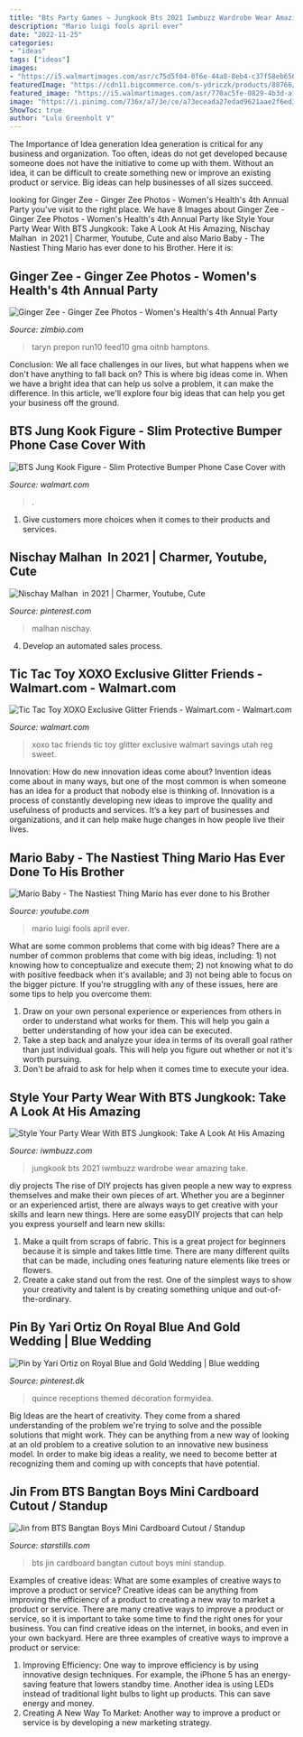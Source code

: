 ```yaml
---
title: "Bts Party Games ~ Jungkook Bts 2021 Iwmbuzz Wardrobe Wear Amazing Take"
description: "Mario luigi fools april ever"
date: "2022-11-25"
categories:
- "ideas"
tags: ["ideas"]
images:
- "https://i5.walmartimages.com/asr/c75d5f04-0f6e-44a8-8eb4-c37f58eb6568.d4b1f3ad89ab36bd75defbdeb9c79e12.jpeg"
featuredImage: "https://cdn11.bigcommerce.com/s-ydriczk/products/88766/images/92288/Jin-Kim-Seok-jin-BTS-Bangtan-Boys-K-Pop-MINI-cardboard-cutout-buy-now-at-starstills__64090.1547745130.450.659.jpg?c=2"
featured_image: "https://i5.walmartimages.com/asr/770ac5fe-0829-4b3d-a1ad-53e059d4eec3_1.12f6d589b93c8bc6c2f7923747f04dd5.jpeg"
image: "https://i.pinimg.com/736x/a7/3e/ce/a73eceada27edad9621aae2f6ed36e6a.jpg"
ShowToc: true
author: "Lulu Greenholt V"
---
```



The Importance of Idea generation
Idea generation is critical for any business and organization. Too often, ideas do not get developed because someone does not have the initiative to come up with them. Without an idea, it can be difficult to create something new or improve an existing product or service. Big ideas can help businesses of all sizes succeed.

	

		
looking for Ginger Zee - Ginger Zee Photos - Women&#039;s Health&#039;s 4th Annual Party you've visit to the right place. We have 8 Images about Ginger Zee - Ginger Zee Photos - Women&#039;s Health&#039;s 4th Annual Party like Style Your Party Wear With BTS Jungkook: Take A Look At His Amazing, Nischay Malhan ️ in 2021 | Charmer, Youtube, Cute and also Mario Baby - The Nastiest Thing Mario has ever done to his Brother. Here it is:
		
    
## Ginger Zee - Ginger Zee Photos - Women&#039;s Health&#039;s 4th Annual Party

<img loading=lazy src="https://www2.pictures.zimbio.com/gi/Women+Health+4th+Annual+Party+Under+Stars+u_7Cq0baPVfx.jpg" onerror="this.onerror=null;this.src='https://tse3.mm.bing.net/th?id=OIP.O7eAhfrLEfJP3TE8UwSFSwHaLI&amp;pid=15.1';" alt="Ginger Zee - Ginger Zee Photos - Women&#039;s Health&#039;s 4th Annual Party">

_Source: zimbio.com_

>taryn prepon run10 feed10 gma oitnb hamptons. 

	

Conclusion:
We all face challenges in our lives, but what happens when we don't have anything to fall back on? This is where big ideas come in. When we have a bright idea that can help us solve a problem, it can make the difference. In this article, we'll explore four big ideas that can help you get your business off the ground.

    
## BTS Jung Kook Figure - Slim Protective Bumper Phone Case Cover With

<img loading=lazy src="https://i5.walmartimages.com/asr/c75d5f04-0f6e-44a8-8eb4-c37f58eb6568.d4b1f3ad89ab36bd75defbdeb9c79e12.jpeg" onerror="this.onerror=null;this.src='https://tse3.mm.bing.net/th?id=OIP.MMmvOGpnrELOHEbsRlTu6wHaHa&amp;pid=15.1';" alt="BTS Jung Kook Figure - Slim Protective Bumper Phone Case Cover with">

_Source: walmart.com_

>. 

	

1. Give customers more choices when it comes to their products and services.

    
## Nischay Malhan ️ In 2021 | Charmer, Youtube, Cute

<img loading=lazy src="https://i.pinimg.com/736x/17/cf/78/17cf78e6ece336746e6ee72e48610c32.jpg" onerror="this.onerror=null;this.src='https://tse1.mm.bing.net/th?id=OIP.c5JhLBZEdBGBZkyZA0Qn8gHaNY&amp;pid=15.1';" alt="Nischay Malhan ️ in 2021 | Charmer, Youtube, Cute">

_Source: pinterest.com_

>malhan nischay. 

	

4. Develop an automated sales process.

    
## Tic Tac Toy XOXO Exclusive Glitter Friends - Walmart.com - Walmart.com

<img loading=lazy src="https://i5.walmartimages.com/asr/770ac5fe-0829-4b3d-a1ad-53e059d4eec3_1.12f6d589b93c8bc6c2f7923747f04dd5.jpeg" onerror="this.onerror=null;this.src='https://tse2.mm.bing.net/th?id=OIP.PMosr7CXhAl-1ZLuaDvc9AHaGq&amp;pid=15.1';" alt="Tic Tac Toy XOXO Exclusive Glitter Friends - Walmart.com - Walmart.com">

_Source: walmart.com_

>xoxo tac friends tic toy glitter exclusive walmart savings utah reg sweet. 

	

Innovation: How do new innovation ideas come about?
Invention ideas come about in many ways, but one of the most common is when someone has an idea for a product that nobody else is thinking of. Innovation is a process of constantly developing new ideas to improve the quality and usefulness of products and services. It’s a key part of businesses and organizations, and it can help make huge changes in how people live their lives.

    
## Mario Baby - The Nastiest Thing Mario Has Ever Done To His Brother

<img loading=lazy src="http://i.ytimg.com/vi/GVI-vKS201Y/hqdefault.jpg" onerror="this.onerror=null;this.src='https://tse4.mm.bing.net/th?id=OIP.cGGXvK-JSc2m8SZFeeUaCAHaFj&amp;pid=15.1';" alt="Mario Baby - The Nastiest Thing Mario has ever done to his Brother">

_Source: youtube.com_

>mario luigi fools april ever. 

	

What are some common problems that come with big ideas?
There are a number of common problems that come with big ideas, including: 1) not knowing how to conceptualize and execute them; 2) not knowing what to do with positive feedback when it's available; and 3) not being able to focus on the bigger picture. If you're struggling with any of these issues, here are some tips to help you overcome them: 
1) Draw on your own personal experience or experiences from others in order to understand what works for them. This will help you gain a better understanding of how your idea can be executed. 
2) Take a step back and analyze your idea in terms of its overall goal rather than just individual goals. This will help you figure out whether or not it's worth pursuing. 
3) Don't be afraid to ask for help when it comes time to execute your idea.

    
## Style Your Party Wear With BTS Jungkook: Take A Look At His Amazing

<img loading=lazy src="https://www.iwmbuzz.com/wp-content/uploads/2021/01/style-your-party-wear-with-bts-jungkook-take-a-look-at-his-amazing-wardrobe.jpg" onerror="this.onerror=null;this.src='https://tse3.mm.bing.net/th?id=OIP.8ug2pEpivTEGpDt8OAG2igHaEK&amp;pid=15.1';" alt="Style Your Party Wear With BTS Jungkook: Take A Look At His Amazing">

_Source: iwmbuzz.com_

>jungkook bts 2021 iwmbuzz wardrobe wear amazing take. 

	

diy projects
The rise of DIY projects has given people a new way to express themselves and make their own pieces of art. Whether you are a beginner or an experienced artist, there are always ways to get creative with your skills and learn new things. Here are some easyDIY projects that can help you express yourself and learn new skills:
1) Make a quilt from scraps of fabric. This is a great project for beginners because it is simple and takes little time. There are many different quilts that can be made, including ones featuring nature elements like trees or flowers.
2) Create a cake stand out from the rest. One of the simplest ways to show your creativity and talent is by creating something unique and out-of-the-ordinary.

    
## Pin By Yari Ortiz On Royal Blue And Gold Wedding | Blue Wedding

<img loading=lazy src="https://i.pinimg.com/736x/a7/3e/ce/a73eceada27edad9621aae2f6ed36e6a.jpg" onerror="this.onerror=null;this.src='https://tse1.mm.bing.net/th?id=OIP.E_Mktdvb5K_WDWjgG12YJwHaJ4&amp;pid=15.1';" alt="Pin by Yari Ortiz on Royal Blue and Gold Wedding | Blue wedding">

_Source: pinterest.dk_

>quince receptions themed décoration formyidea. 

	

Big Ideas are the heart of creativity. They come from a shared understanding of the problem we're trying to solve and the possible solutions that might work. They can be anything from a new way of looking at an old problem to a creative solution to an innovative new business model. In order to make big ideas a reality, we need to become better at recognizing them and coming up with concepts that have potential.

    
## Jin From BTS Bangtan Boys Mini Cardboard Cutout / Standup

<img loading=lazy src="https://cdn11.bigcommerce.com/s-ydriczk/products/88766/images/92288/Jin-Kim-Seok-jin-BTS-Bangtan-Boys-K-Pop-MINI-cardboard-cutout-buy-now-at-starstills__64090.1547745130.450.659.jpg?c=2" onerror="this.onerror=null;this.src='https://tse2.mm.bing.net/th?id=OIP.U6WhhzOnHz1PNsMFazDCuwAAAA&amp;pid=15.1';" alt="Jin from BTS Bangtan Boys Mini Cardboard Cutout / Standup">

_Source: starstills.com_

>bts jin cardboard bangtan cutout boys mini standup. 

	

Examples of creative ideas: What are some examples of creative ways to improve a product or service?
Creative ideas can be anything from improving the efficiency of a product to creating a new way to market a product or service. There are many creative ways to improve a product or service, so it is important to take some time to find the right ones for your business. You can find creative ideas on the internet, in books, and even in your own backyard. Here are three examples of creative ways to improve a product or service: 
1. Improving Efficiency: One way to improve efficiency is by using innovative design techniques. For example, the iPhone 5 has an energy-saving feature that lowers standby time. Another idea is using LEDs instead of traditional light bulbs to light up products. This can save energy and money. 
2. Creating A New Way To Market: Another way to improve a product or service is by developing a new marketing strategy.

